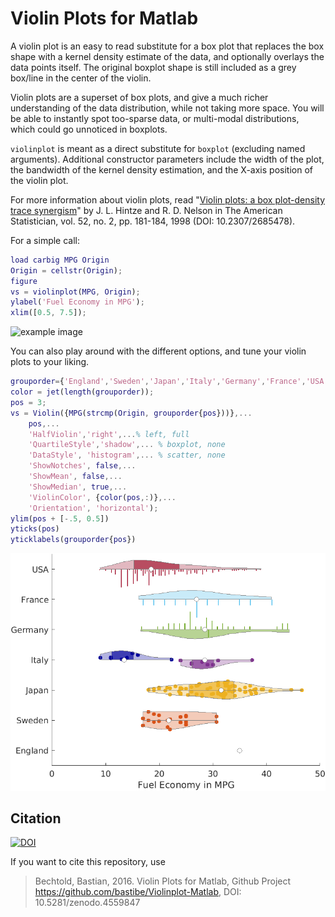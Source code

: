 # Violin Plots for Matlab

A violin plot is an easy to read substitute for a box plot that
replaces the box shape with a kernel density estimate of the data, and
optionally overlays the data points itself. The original boxplot shape
is still included as a grey box/line in the center of the violin.

Violin plots are a superset of box plots, and give a much richer
understanding of the data distribution, while not taking more space.
You will be able to instantly spot too-sparse data, or multi-modal
distributions, which could go unnoticed in boxplots.

`violinplot` is meant as a direct substitute for `boxplot` (excluding
named arguments). Additional constructor parameters include the width
of the plot, the bandwidth of the kernel density estimation, and the
X-axis position of the violin plot.

For more information about violin plots, read "[Violin plots: a box
plot-density trace synergism](http://www.stat.cmu.edu/~rnugent/PCMI2016/papers/ViolinPlots.pdf)"
by J. L. Hintze and R. D. Nelson in The American Statistician, vol.
52, no. 2, pp. 181-184, 1998 (DOI: 10.2307/2685478).

For a simple call:

```matlab
load carbig MPG Origin
Origin = cellstr(Origin);
figure
vs = violinplot(MPG, Origin);
ylabel('Fuel Economy in MPG');
xlim([0.5, 7.5]);
```

![example image](./example.png)


You can also play around with the different options, and tune your violin plots to your liking.

```matlab
grouporder={'England','Sweden','Japan','Italy','Germany','France','USA'};
color = jet(length(grouporder));
pos = 3;
vs = Violin({MPG(strcmp(Origin, grouporder{pos}))},...
    pos,...
    'HalfViolin','right',...% left, full
    'QuartileStyle','shadow',... % boxplot, none
    'DataStyle', 'histogram',... % scatter, none
    'ShowNotches', false,...
    'ShowMean', false,...
    'ShowMedian', true,...
    'ViolinColor', {color(pos,:)},...
    'Orientation', 'horizontal');
ylim(pos + [-.5, 0.5])
yticks(pos)
yticklabels(grouporder{pos})
```
![example image2](example2.png)

## Citation

[![DOI](https://zenodo.org/badge/60771923.svg)](https://zenodo.org/badge/latestdoi/60771923)

If you want to cite this repository, use 

> Bechtold, Bastian, 2016. Violin Plots for Matlab, Github Project  
> https://github.com/bastibe/Violinplot-Matlab, DOI: 10.5281/zenodo.4559847
